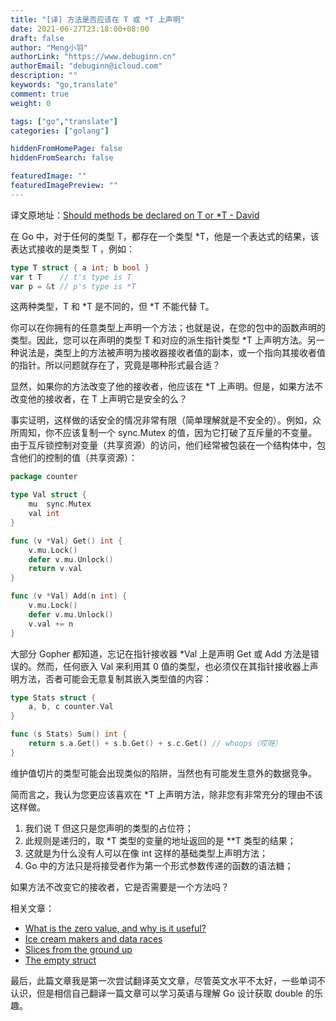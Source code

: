 ```yaml
---
title: "[译] 方法是否应该在 T 或 *T 上声明"
date: 2021-06-27T23:18:00+08:00
draft: false
author: "Meng小羽"
authorLink: "https://www.debuginn.cn"
authorEmail: "debuginn@icloud.com"
description: ""
keywords: "go,translate"
comment: true
weight: 0

tags: ["go","translate"]
categories: ["golang"]

hiddenFromHomePage: false
hiddenFromSearch: false

featuredImage: ""
featuredImagePreview: ""
---
```


<!--more-->

译文原地址：[Should methods be declared on T or *T - David](https://dave.cheney.net/2016/03/19/should-methods-be-declared-on-t-or-t)

在 Go 中，对于任何的类型 T，都存在一个类型 *T，他是一个表达式的结果，该表达式接收的是类型 T ，例如：

```go
type T struct { a int; b bool } 
var t T    // t's type is T 
var p = &t // p's type is *T
```

这两种类型，T 和 *T 是不同的，但 *T 不能代替 T。

你可以在你拥有的任意类型上声明一个方法；也就是说，在您的包中的函数声明的类型。因此，您可以在声明的类型 T 和对应的派生指针类型 *T 上声明方法。另一种说法是，类型上的方法被声明为接收器接收者值的副本，或一个指向其接收者值的指针。所以问题就存在了，究竟是哪种形式最合适？

显然，如果你的方法改变了他的接收者，他应该在 *T 上声明。但是，如果方法不改变他的接收者，在 T 上声明它是安全的么？

事实证明，这样做的话安全的情况非常有限（简单理解就是不安全的）。例如，众所周知，你不应该复制一个 sync.Mutex 的值，因为它打破了互斥量的不变量。由于互斥锁控制对变量（共享资源）的访问，他们经常被包装在一个结构体中，包含他们的控制的值（共享资源）：

```go
package counter

type Val struct {
    mu  sync.Mutex
    val int
}

func (v *Val) Get() int {
    v.mu.Lock()
    defer v.mu.Unlock()
    return v.val
}

func (v *Val) Add(n int) {
    v.mu.Lock()
    defer v.mu.Unlock()
    v.val += n
}
```

大部分 Gopher 都知道，忘记在指针接收器 *Val 上是声明 Get 或 Add 方法是错误的。然而，任何嵌入 Val 来利用其 0 值的类型，也必须仅在其指针接收器上声明方法，否者可能会无意复制其嵌入类型值的内容：

```go
type Stats struct {
    a, b, c counter.Val
}

func (s Stats) Sum() int {
    return s.a.Get() + s.b.Get() + s.c.Get() // whoops（哎呀）
}
```

维护值切片的类型可能会出现类似的陷阱，当然也有可能发生意外的数据竞争。

简而言之，我认为您更应该喜欢在 *T 上声明方法，除非您有非常充分的理由不该这样做。

1. 我们说 T 但这只是您声明的类型的占位符； 
2. 此规则是递归的，取 *T 类型的变量的地址返回的是 **T 类型的结果； 
3. 这就是为什么没有人可以在像 int 这样的基础类型上声明方法； 
4. Go 中的方法只是将接受者作为第一个形式参数传递的函数的语法糖；

如果方法不改变它的接收者，它是否需要是一个方法吗？

相关文章：

- [What is the zero value, and why is it useful?](https://dave.cheney.net/2013/01/19/what-is-the-zero-value-and-why-is-it-useful)
- [Ice cream makers and data races](https://dave.cheney.net/2014/06/27/ice-cream-makers-and-data-races)
- [Slices from the ground up](https://dave.cheney.net/2018/07/12/slices-from-the-ground-up)
- [The empty struct](https://dave.cheney.net/2014/03/25/the-empty-struct)

最后，此篇文章我是第一次尝试翻译英文文章，尽管英文水平不太好，一些单词不认识，但是相信自己翻译一篇文章可以学习英语与理解 Go 设计获取 double 的乐趣。